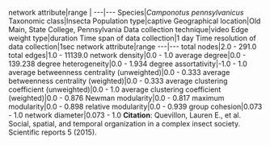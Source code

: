 network attribute|range
|
---|---
Species|*Camponotus pennsylvanicus*
Taxonomic class|Insecta
Population type|captive
Geographical location|Old Main, State College, Pennsylvania
Data collection technique|video
Edge weight type|duration
Time span of data collection|1 day
Time resolution of data collection|1sec
network attribute|range
---|---
total nodes|2.0 - 291.0
total edges|1.0 - 11139.0
network density|0.0 - 1.0
average degree|0.0 - 139.238
degree heterogeneity|0.0 - 1.934
degree assortativity|-1.0 - 1.0
average betweenness centrality (unweighted)|0.0 - 0.333
average betweenness centrality (weighted)|0.0 - 0.333
average clustering coefficient (unweighted)|0.0 - 1.0
average clustering coefficient (weighted)|0.0 - 0.876
Newman modularity|0.0 - 0.817
maximum modularity|0.0 - 0.898
relative modularity|0.0 - 0.939
group cohesion|0.073 - 1.0
network diameter|0.073 - 1.0
**Citation**: Quevillon, Lauren E., et al. 
Social, spatial, and temporal organization in a complex insect society.
 Scientific reports 5 (2015).